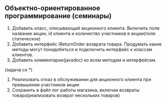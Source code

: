 ## Объектно-ориентированное программирование (семинары)

1) Добавить класс, описывающий акционного клиента. Включить поле название акции, id клиента и количество участников в акции(поле статическое)
2) Добавить интерфейс iReturnOrder возврата товара. Продумать какие методы могут понадобиться и подключить интерфейс к классам клиентов.
3) Добавить комментарии(javadoc) ко всем методам и интерфейсам.

(задача со *)
1) Реализовать отказ в обслуживании для акционного клиента при превышении участников акции
2) Сохранить в файл лог работы магазина, включая возвраты товара(реализовать возврат нескольких товаров)

